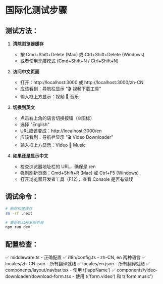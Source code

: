 # 国际化测试步骤

## 测试方法：

1. **清除浏览器缓存**
   - 按 Cmd+Shift+Delete (Mac) 或 Ctrl+Shift+Delete (Windows)
   - 或者使用无痕模式 (Cmd+Shift+N / Ctrl+Shift+N)

2. **访问中文页面**
   - 打开：http://localhost:3000 或 http://localhost:3000/zh-CN
   - 应该看到：导航栏显示 "🎬 视频下载工具"
   - 输入框上方显示：视频 🎵 音乐

3. **切换到英文**
   - 点击右上角的语言切换按钮（🌐图标）
   - 选择 "English"
   - URL应该变成：http://localhost:3000/en
   - 应该看到：导航栏显示 "🎬 Video Downloader"
   - 输入框上方显示：Video 🎵 Music

4. **如果还是显示中文**
   - 检查浏览器地址栏的 URL，确保是 /en
   - 强制刷新页面：Cmd+Shift+R (Mac) 或 Ctrl+F5 (Windows)
   - 打开浏览器开发者工具（F12），查看 Console 是否有错误

## 调试命令：

```bash
# 删除构建缓存
rm -rf .next

# 重新启动开发服务器
npm run dev
```

## 配置检查：

✅ middleware.ts - 正确配置
✅ i18n/config.ts - zh-CN, en 两种语言
✅ locales/zh-CN.json - 所有翻译就绪
✅ locales/en.json - 所有翻译就绪
✅ components/layout/navbar.tsx - 使用 t('appName')
✅ components/video-downloader/download-form.tsx - 使用 t('form.video') 和 t('form.music')
